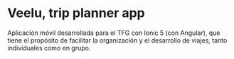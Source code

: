 # Veelu, trip planner app
Aplicación móvil desarrollada para el TFG con Ionic 5 (con Angular), que tiene el propósito de facilitar la organización y el desarrollo de viajes, tanto individuales como en grupo.
